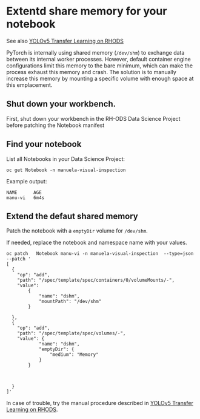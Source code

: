 # Extentd share memory for your notebook 
See also [YOLOv5 Transfer Learning on RHODS](https://github.com/rh-aiservices-bu/yolov5-transfer-learning#environment-and-prerequisites)

PyTorch is internally using shared memory (`/dev/shm`) to exchange data between its internal worker processes. However, default container engine configurations limit this memory to the bare minimum, which can make the process exhaust this memory and crash. The solution is to manually increase this memory by mounting a specific volume with enough space at this emplacement.


## Shut down your workbench.
First, shut down your workbench in the RH-ODS Data Science Project before patching the Notebook manifest


## Find your notebook

List all Notebooks in your Data Science Project:
```
oc get Notebook -n manuela-visual-inspection
```

Example output:
```
NAME      AGE
manu-vi   6m4s
```

## Extend the defaut shared memory

Patch the notebook with a `emptyDir` volume for `/dev/shm`. 

If needed, replace the notebook and namespace name with your values.

```
oc patch   Notebook manu-vi -n manuela-visual-inspection  --type=json --patch '
[
  { 
    "op": "add",
    "path": "/spec/template/spec/containers/0/volumeMounts/-",
    "value": 
        {
            "name": "dshm",
            "mountPath": "/dev/shm"
        }
     
  },
  { 
    "op": "add",
    "path": "/spec/template/spec/volumes/-",
    "value": {
            "name": "dshm",
            "emptyDir": {
                "medium": "Memory"
            }
        }


     
  }
]'
```
In case of trouble, try the manual procedure described in  [YOLOv5 Transfer Learning on RHODS](https://github.com/rh-aiservices-bu/yolov5-transfer-learning#environment-and-prerequisites).
